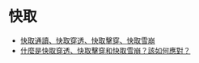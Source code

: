 # 快取

- [快取通讀、快取穿透、快取擊穿、快取雪崩](./caching_patterns_and_issues.md)
- [什麼是快取穿透、快取擊穿和快取雪崩？該如何應對？](./cache_penetration_breakdown_avalanche.md)